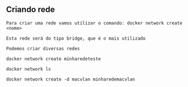 ## Criando rede

```
Para criar uma rede vamos utilizar o comando: docker network create <nome>
```

```
Esta rede será do tipo bridge, que é o mais utilizado
```

```
Podemos criar diversas redes
```

```
docker network create minharedeteste

docker network ls

docker network create -d macvlan minharedemacvlan
```

